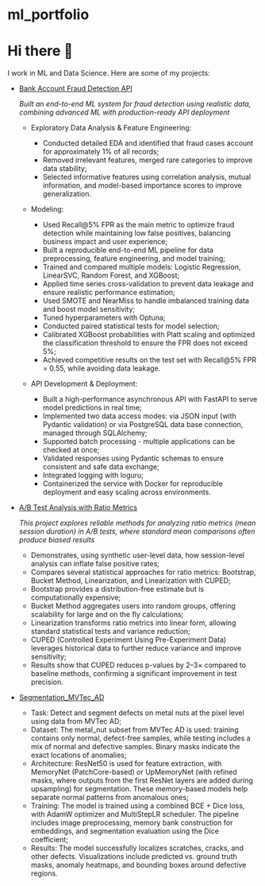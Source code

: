 # ml_portfolio
# Hi there 👋
I work in ML and Data Science. Here are some of my projects:

- [Bank Account Fraud Detection API](https://github.com/AleksandrRodkin/FraudDetection)

  *Built an end-to-end ML system for fraud detection using realistic data, combining advanced ML with production-ready API deployment*

  - Exploratory Data Analysis & Feature Engineering:
    - Conducted detailed EDA and identified that fraud cases account for approximately 1% of all records;
    - Removed irrelevant features, merged rare categories to improve data stability;
    - Selected informative features using correlation analysis, mutual information, and model-based importance scores to improve generalization.

  - Modeling:
    - Used Recall@5% FPR as the main metric to optimize fraud detection while maintaining low false positives, balancing business impact and user experience;
    - Built a reproducible end-to-end ML pipeline for data preprocessing, feature engineering, and model training;
    - Trained and compared multiple models: Logistic Regression, LinearSVC, Random Forest, and XGBoost;
    - Applied time series cross-validation to prevent data leakage and ensure realistic performance estimation;
    - Used SMOTE and NearMiss to handle imbalanced training data and boost model sensitivity;
    - Tuned hyperparameters with Optuna;
    - Conducted paired statistical tests for model selection;
    - Calibrated XGBoost probabilities with Platt scaling and optimized the classification threshold to ensure the FPR does not exceed 5%;
    - Achieved competitive results on the test set with Recall@5% FPR = 0.55, while avoiding data leakage.

  - API Development & Deployment:
    - Built a high-performance asynchronous API with FastAPI to serve model predictions in real time;
    - Implemented two data access modes: via JSON input (with Pydantic validation) or via PostgreSQL data base connection, managed through SQLAlchemy;
    - Supported batch processing - multiple applications can be checked at once;
    - Validated responses using Pydantic schemas to ensure consistent and safe data exchange;
    - Integrated logging with loguru;
    - Containerized the service with Docker for reproducible deployment and easy scaling across environments.

- [A/B Test Analysis with Ratio Metrics](https://github.com/AleksandrRodkin/Statistics_and_AB_tests)

  *This project explores reliable methods for analyzing ratio metrics (mean session duration) in A/B tests, where standard mean comparisons often produce biased results*
  
  - Demonstrates, using synthetic user-level data, how session-level analysis can inflate false positive rates;
  - Compares several statistical approaches for ratio metrics: Bootstrap, Bucket Method, Linearization, and Linearization with CUPED;
  - Bootstrap provides a distribution-free estimate but is computationally expensive;
  - Bucket Method aggregates users into random groups, offering scalability for large and on the fly calculations;
  - Linearization transforms ratio metrics into linear form, allowing standard statistical tests and variance reduction;
  - CUPED (Controlled Experiment Using Pre-Experiment Data) leverages historical data to further reduce variance and improve sensitivity;
  - Results show that CUPED reduces p-values by 2–3× compared to baseline methods, confirming a significant improvement in test precision.

- [Segmentation_MVTec_AD](https://github.com/AleksandrRodkin/Segmentation_MVTec_AD)
  - Task: Detect and segment defects on metal nuts at the pixel level using data from MVTec AD;
  - Dataset: The metal_nut subset from MVTec AD is used: training contains only normal, defect-free samples,
    while testing includes a mix of normal and defective samples. Binary masks indicate the exact locations of anomalies;
  - Architecture: ResNet50 is used for feature extraction, with MemoryNet (PatchCore-based) or UpMemoryNet (with refined masks,
    where outputs from the first ResNet layers are added during upsampling) for segmentation.
    These memory-based models help separate normal patterns from anomalous ones;
  - Training: The model is trained using a combined BCE + Dice loss, with AdamW optimizer and MultiStepLR scheduler.
    The pipeline includes image preprocessing, memory bank construction for embeddings, and segmentation evaluation using the Dice coefficient;
  - Results: The model successfully localizes scratches, cracks, and other defects.
    Visualizations include predicted vs. ground truth masks, anomaly heatmaps, and bounding boxes around defective regions.
